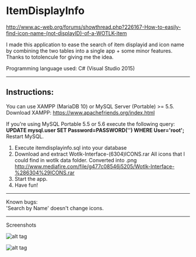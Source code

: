 # ItemDisplayInfo
http://www.ac-web.org/forums/showthread.php?226167-How-to-easily-find-icon-name-(not-displayID)-of-a-WOTLK-item

I made this application to ease the search of item displayid and icon name
by combining the two tables into a single app + some minor features.
Thanks to totolencule for giving me the idea.

Programming language used: C# (Visual Studio 2015)  

________________________________________________________________________________

## Instructions:  

You can use XAMPP (MariaDB 10) or MySQL Server (Portable) >= 5.5.  
Download XAMPP: https://www.apachefriends.org/index.html  

If you're using MySQL Portable 5.5 or 5.6 execute the following query:  
**UPDATE mysql.user SET Password=PASSWORD('') WHERE User='root';**  
Restart MySQL.  

1. Execute itemdisplayinfo.sql into your database  
2. Download and extract Wotlk-Interface-(6304)ICONS.rar
    All icons that I could find in wotlk data folder.
    Converted into .png      
    http://www.mediafire.com/file/g477c08546j5205/Wotlk-Interface-%286304%29ICONS.rar  
3. Start the app.  
4. Have fun!  

________________________________________________________________________________

Known bugs:  
'Search by Name' doesn't change icons.  

________________________________________________________________________________

Screenshots

![alt tag](https://s16.postimg.org/mzc51zgf9/image.png)

![alt tag](https://s32.postimg.org/pms6zibk5/image.png)
